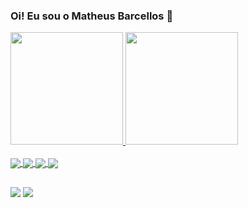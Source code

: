 ### Oi! Eu sou o Matheus Barcellos 👋



<div>
  <a href="https://github.com/MatheusBarcellosDev">
    <img height="180em" src="https://github-readme-stats.vercel.app/api?username=matheusbarcellosdev&show_icons=true&theme=dark&include_all_commits=true&count_private=true"/>
    <img height="180em" src="https://github-readme-stats.vercel.app/api/top-langs/?username=MatheusBarcellosDev&layout=compact&langs_count=16&theme=dark"/>
    </div>
  
 <div style="display: inline_block"><br>
   <img align="center" src="https://img.shields.io/badge/JavaScript-F7DF1E?style=for-the-badge&logo=javascript&logoColor=black">
   <img align="center"  src="https://img.shields.io/badge/HTML5-E34F26?style=for-the-badge&logo=html5&logoColor=white">
   <img align="center"  src="https://img.shields.io/badge/CSS3-1572B6?style=for-the-badge&logo=css3&logoColor=white">
    <img align="center"  src="https://img.shields.io/badge/-ReactJs-61DAFB?logo=react&logoColor=white&style=for-the-badge">
   
  </div>
  
   ##
  
  
  <div>
    <a href="https://www.instagram.com/matheusbarcelloos/" target="_blank"> <img  src="https://img.shields.io/badge/Instagram-E4405F?style=for-the-badge&logo=instagram&logoColor=white" target="_blank"></a>
    <a href="https://www.linkedin.com/in/matheusbarcellos-77541313a/" target="_blank">
    <img  src="https://img.shields.io/badge/LinkedIn-0077B5?style=for-the-badge&logo=linkedin&logoColor=white"/></a>
   </div>
   






